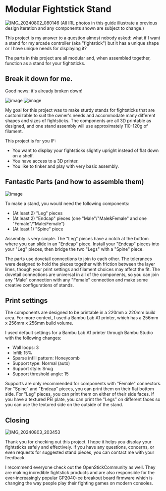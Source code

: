# Modular Fightstick Stand

![IMG_20240802_080146](https://github.com/user-attachments/assets/94dc203c-bcaf-45b0-b88f-538690d63082)
(All IRL photos in this guide illustrate a previous design iteration and any components shown are subject to change.)

This project is my answer to a question almost nobody asked: what if I want a stand for my arcade controller (aka "fightstick") but it has a unique shape or I have unique needs for displaying it?

The parts in this project are all modular and, when assembled together, function as a stand for your fightsticks.

## Break it down for me.

Good news: it's already broken down! 

![image](https://github.com/user-attachments/assets/e948b657-ef75-46a6-89ee-4e0680f4b3cd)
![image](https://github.com/user-attachments/assets/993c80e2-a790-4bfe-b384-236c9720ab7f)

My goal for this project was to make sturdy stands for fightsticks that are customizable to suit the owner's needs and accommodate many different shapes and sizes of fightsticks. The components are all 3D printable as designed, and one stand assembly will use approximately 110-120g of filament.

This project is for you IF: 

- You want to display your fightsticks slightly upright instead of flat down on a shelf.
- You have access to a 3D printer.
- You like to tinker and play with very basic assembly.

## Fantastic Parts (and how to assemble them)

![image](https://github.com/user-attachments/assets/a86b33c3-d0f2-4048-bab7-5d7ff321ba8e)

To make a stand, you would need the following components: 

- (At least 2) "Leg" pieces
- (At least 2) "Endcap" pieces (one "Male"/"Male&Female" and one "Female"/"Male/Female")
- (At least 1) "Spine" piece

Assembly is very simple. The "Leg" pieces have a notch at the bottom where you can slide in an "Endcap" piece. Install your "Endcap" pieces into your "Leg" pieces, then bridge the two "Legs" with a "Spine" piece. 

The parts use dovetail connections to join to each other. The tolerances were designed to hold the pieces together with friction between the layer lines, though your print settings and filament choices may affect the fit. The dovetail connections are universal in all of the components, so you can join any "Male" connection with any "Female" connection and make some creative configurations of stands.

## Print settings

The components are designed to be printable in a 220mm x 220mm build area. For more context, I used a Bambu Lab A1 printer, which has a 256mm x 256mm x 256mm build volume.

I used default settings for a Bambu Lab A1 printer through Bambu Studio with the following changes: 

- Wall loops: 3
- Infill: 15%
- Sparse infill pattern: Honeycomb
- Support type: Normal (auto)
- Support style: Snug
- Support threshold angle: 15

Supports are only recommended for components with "Female" connectors. For "Spine" and "Endcap" pieces, you can print them on their flat bottom side. For "Leg" pieces, you can print them on either of their side faces. If you have a textured PEI plate, you can print the "Legs" on different faces so you can use the textured side on the outside of the stand.

## Closing

![IMG_20240803_203453](https://github.com/user-attachments/assets/3cbeac4c-ccd4-49fe-bf05-7b1ba0c85d75)

Thank you for checking out this project. I hope it helps you display your fightsticks safely and effectively. If you have any questions, concerns, or even requests for suggested stand pieces, you can contact me with your feedback. 

I recommend everyone check out the OpenStickCommunity as well. They are making incredible fightstick products and are also responsible for the ever-increasingly popular GP2040-ce breakout board firmware which is changing the way people play their fighting games on modern consoles.

